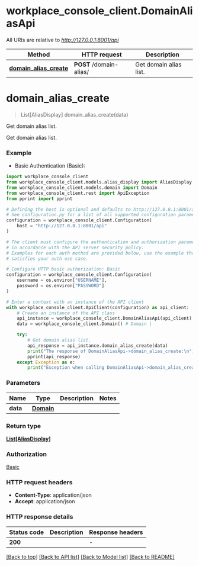 # workplace_console_client.DomainAliasApi

All URIs are relative to *http://127.0.0.1:8001/api*

Method | HTTP request | Description
------------- | ------------- | -------------
[**domain_alias_create**](DomainAliasApi.md#domain_alias_create) | **POST** /domain-alias/ | Get domain alias list.


# **domain_alias_create**
> List[AliasDisplay] domain_alias_create(data)

Get domain alias list.

Get domain alias list.

### Example

* Basic Authentication (Basic):

```python
import workplace_console_client
from workplace_console_client.models.alias_display import AliasDisplay
from workplace_console_client.models.domain import Domain
from workplace_console_client.rest import ApiException
from pprint import pprint

# Defining the host is optional and defaults to http://127.0.0.1:8001/api
# See configuration.py for a list of all supported configuration parameters.
configuration = workplace_console_client.Configuration(
    host = "http://127.0.0.1:8001/api"
)

# The client must configure the authentication and authorization parameters
# in accordance with the API server security policy.
# Examples for each auth method are provided below, use the example that
# satisfies your auth use case.

# Configure HTTP basic authorization: Basic
configuration = workplace_console_client.Configuration(
    username = os.environ["USERNAME"],
    password = os.environ["PASSWORD"]
)

# Enter a context with an instance of the API client
with workplace_console_client.ApiClient(configuration) as api_client:
    # Create an instance of the API class
    api_instance = workplace_console_client.DomainAliasApi(api_client)
    data = workplace_console_client.Domain() # Domain | 

    try:
        # Get domain alias list.
        api_response = api_instance.domain_alias_create(data)
        print("The response of DomainAliasApi->domain_alias_create:\n")
        pprint(api_response)
    except Exception as e:
        print("Exception when calling DomainAliasApi->domain_alias_create: %s\n" % e)
```



### Parameters


Name | Type | Description  | Notes
------------- | ------------- | ------------- | -------------
 **data** | [**Domain**](Domain.md)|  | 

### Return type

[**List[AliasDisplay]**](AliasDisplay.md)

### Authorization

[Basic](../README.md#Basic)

### HTTP request headers

 - **Content-Type**: application/json
 - **Accept**: application/json

### HTTP response details

| Status code | Description | Response headers |
|-------------|-------------|------------------|
**200** |  |  -  |

[[Back to top]](#) [[Back to API list]](../README.md#documentation-for-api-endpoints) [[Back to Model list]](../README.md#documentation-for-models) [[Back to README]](../README.md)


